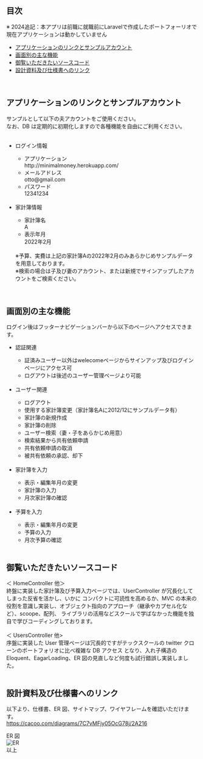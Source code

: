 ## 目次

※ 2024追記：本アプリは前職に就職前にLaravelで作成したポートフォーリオで現在アプリケーションは動かしていません

<ul>
    <li><a href="#アプリケーションのリンクとサンプルアカウント">アプリケーションのリンクとサンプルアカウント</li>
    <li><a href="#画面別の主な機能">画面別の主な機能</a></li>
    <li><a href="#御覧いただきたいソースコード">御覧いただきたいソースコード</a></li>
    <li><a href="#設計資料及び仕様書へのリンク">設計資料及び仕様書へのリンク</a></li>
</ul>
<br>

## アプリケーションのリンクとサンプルアカウント

サンプルとして以下の夫アカウントをご使用ください。<br>
なお、DB は定期的に初期化しますので各種機能を自由にご利用ください。<br>
<br>

<ul>
    <li>ログイン情報</li>
    <ul>
        <li>アプリケーション</li>
        http://minimalmoney.herokuapp.com/<br>
        <li>メールアドレス</li>
        otto@gmail.com<br>
        <li>パスワード</li>
        12341234
    </ul>
    <br>
    <li>家計簿情報</li>
    <ul>
        <li>家計簿名</li>
        A
        <li>表示年月</li>
        2022年2月
        <br>
    </ul>
    <br>
    ※予算、実費は上記の家計簿Aの2022年2月のみあらかじめサンプルデータを用意しております。<br>
    ※検索の場合は子及び妻のアカウント、または新規でサインアップしたアカウントをご検索ください。
</ul>
<br>

## 画面別の主な機能

ログイン後はフッターナビゲーションバーから以下のページへアクセスできます。<br>

<ul>
    <li>認証関連</li>
    <ul>
        <li>証済みユーザー以外はwelecomeページからサインアップ及びログインページにアクセス可</li>
        <li>ログアウトは後述のユーザー管理ページより可能</li>
    </ul>
    <br>
    <li>ユーザー関連</li>
    <ul>
        <li>ログアウト</li>
        <li>使用する家計簿変更（家計簿名Aに2012/12にサンプルデータ有）</li>
        <li>家計簿の新規作成</li>
        <li>家計簿の削除</li>
        <li>ユーザー検索（妻・子をあらかじめ用意）</li>
        <li>検索結果から共有依頼申請</li>
        <li>共有依頼申請の取消</li>
        <li>被共有依頼の承認、却下</li>
    </ul>
    <br>
    <li>家計簿を入力</li>
    <ul>
        <li>表示・編集年月の変更</li>
        <li>家計簿の入力</li>
        <li>月次家計簿の確認</li>
    </ul>
    <br>
    <li>予算を入力</li>
    <ul>
        <li>表示・編集年月の変更</li>
        <li>予算の入力</li>
        <li>月次予算の確認</li>
    </ul>
    <br>
</ul>

## 御覧いただきたいソースコード

＜ HomeController 他＞<br>
終盤に実装した家計簿及び予算入力ページでは、UserController が冗長化してしまった反省を活かし、いかに
コンパクトに可読性を高めるか、MVC の本来の役割を意識し実装し、オブジェクト指向のアプローチ（継承やカプセル化など）、scoope、配列、
ライブラリの活用などスクールで学ばなかった機能を独自で学びコーディングしております。<br>
<br>
＜ UsersController 他><br>
序盤に実装した User 管理ページは冗長的ですがテックスクールの twitter クローンのポートフォリオに比べ複雑な DB アクセス
となり、入れ子構造の Eloquent、EagarLoading、ER 図の見直しなど何度も試行錯誤し実装しました。<br>
<br>

## 設計資料及び仕様書へのリンク

以下より、仕様書、ER 図、サイトマップ、ワイヤフレームを確認いただけます。<br>
https://cacoo.com/diagrams/7C7vMFjy05OcG78j/2A216<br>

ER 図<br>
![ER](https://user-images.githubusercontent.com/85469277/148800832-55a1ed94-9916-4391-9e42-771e422a537d.png)
<br>
以上
